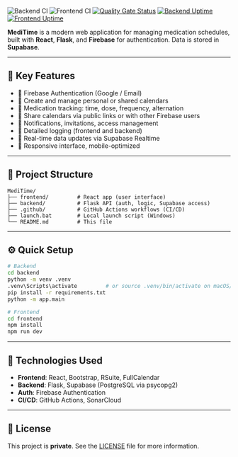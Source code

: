 ![Backend CI](https://github.com/mtx26/medic/actions/workflows/backend-ci.yml/badge.svg)
![Frontend CI](https://github.com/mtx26/medic/actions/workflows/frontend-ci.yml/badge.svg)
[![Quality Gate Status](https://sonarcloud.io/api/project_badges/measure?project=mtx26_medic&metric=alert_status)](https://sonarcloud.io/summary/new_code?id=mtx26_medic)
[![Backend Uptime](https://img.shields.io/uptimerobot/status/m800604412-b3dfcffa4d1ddbcda5043748?label=Backend%20Uptime)](https://stats.uptimerobot.com/grkagF4D8K)
[![Frontend Uptime](https://img.shields.io/uptimerobot/status/m800604510-1a3da771d8926ec5f29f31c3?label=Frontend%20Uptime)](https://stats.uptimerobot.com/grkagF4D8K)



**MediTime** is a modern web application for managing medication schedules, built with **React**, **Flask**, and **Firebase** for authentication. Data is stored in **Supabase**.

---

## 🚀 Key Features

* 🔐 Firebase Authentication (Google / Email)
* 📅 Create and manage personal or shared calendars
* 💊 Medication tracking: time, dose, frequency, alternation
* 🔗 Share calendars via public links or with other Firebase users
* 🔔 Notifications, invitations, access management
* 🧾 Detailed logging (frontend and backend)
* 🔄 Real-time data updates via Supabase Realtime
* 📱 Responsive interface, mobile-optimized

---

## 📁 Project Structure

```
MediTime/
├── frontend/         # React app (user interface)
├── backend/          # Flask API (auth, logic, Supabase access)
├── .github/          # GitHub Actions workflows (CI/CD)
├── launch.bat        # Local launch script (Windows)
└── README.md         # This file
```

---

## ⚙️ Quick Setup

```bash
# Backend
cd backend
python -m venv .venv
.venv\Scripts\activate         # or source .venv/bin/activate on macOS/Linux
pip install -r requirements.txt
python -m app.main

# Frontend
cd frontend
npm install
npm run dev
```

---

## 🧠 Technologies Used

* **Frontend**: React, Bootstrap, RSuite, FullCalendar
* **Backend**: Flask, Supabase (PostgreSQL via psycopg2)
* **Auth**: Firebase Authentication
* **CI/CD**: GitHub Actions, SonarCloud

---

## 📄 License

This project is **private**. See the [LICENSE](./LICENSE) file for more information.
